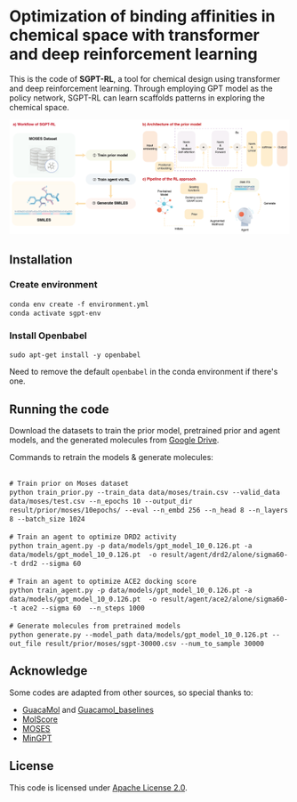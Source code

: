 # Optimization of binding affinities in chemical space with transformer and deep reinforcement learning

This is the code of **SGPT-RL**, a tool for chemical design using transformer and deep reinforcement learning. Through employing GPT model as the policy network, SGPT-RL can learn scaffolds patterns in exploring the chemical space.

![Workflow of SGPT-RL](./pipeline.png)


## Installation
### Create environment
```shell
conda env create -f environment.yml
conda activate sgpt-env
```
### Install Openbabel
```shell
sudo apt-get install -y openbabel
```
Need to remove the default `openbabel` in the conda environment if there's one.

## Running the code
Download the datasets to train the prior model, pretrained prior and agent models, and the generated molecules from [Google Drive](https://drive.google.com/drive/folders/1HmlysSSg9umTQ4BpudWj8iqYW8QT1S95?usp=sharing).

Commands to retrain the models & generate molecules:
```shell

# Train prior on Moses dataset
python train_prior.py --train_data data/moses/train.csv --valid_data data/moses/test.csv --n_epochs 10 --output_dir result/prior/moses/10epochs/ --eval --n_embd 256 --n_head 8 --n_layers 8 --batch_size 1024

# Train an agent to optimize DRD2 activity
python train_agent.py -p data/models/gpt_model_10_0.126.pt -a data/models/gpt_model_10_0.126.pt  -o result/agent/drd2/alone/sigma60- -t drd2 --sigma 60

# Train an agent to optimize ACE2 docking score
python train_agent.py -p data/models/gpt_model_10_0.126.pt -a data/models/gpt_model_10_0.126.pt  -o result/agent/ace2/alone/sigma60- -t ace2 --sigma 60  --n_steps 1000

# Generate molecules from pretrained models
python generate.py --model_path data/models/gpt_model_10_0.126.pt --out_file result/prior/moses/sgpt-30000.csv --num_to_sample 30000

```

## Acknowledge

Some codes are adapted from other sources, so special thanks to:
* [GuacaMol](https://github.com/BenevolentAI/guacamol) and [Guacamol_baselines](https://github.com/BenevolentAI/guacamol_baselines)
* [MolScore](https://github.com/MorganCThomas/MolScore)
* [MOSES](https://github.com/molecularsets/moses)
* [MinGPT](https://github.com/karpathy/minGPT)

## License

This code is licensed under [Apache License 2.0](./LICENSE).
